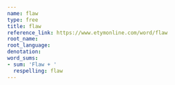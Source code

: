 ```yaml
---
name: flaw
type: free
title: flaw
reference_link: https://www.etymonline.com/word/flaw
root_name: 
root_language: 
denotation: 
word_sums:
- sum: 'Flaw + '
  respelling: flaw
---
```

